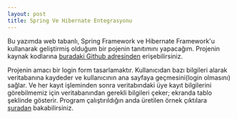 ```yaml
---
layout: post
title: Spring Ve Hibernate Entegrasyonu
---
```

   Bu yazımda web tabanlı, Spring Framework ve Hibernate Framework'u kullanarak geliştirmiş olduğum bir pojenin tanıtımını yapacağım. Projenin kaynak kodlarına <a href="https://github.com/symtkn/J2EE/tree/master/FrameworkApplications" target="_blank"> buradaki Github adresinden</a> erişebilirsiniz.<br>

   Projenin amacı bir login form tasarlamaktır. Kullanıcıdan bazı bilgileri alarak veritabanına kaydeder ve kullanıcının ana sayfaya geçmesini(login olmasını) sağlar. Ve her kayıt işleminden sonra veritabındaki üye kayıt bilgilerini görebilmemiz için veritabanından gerekli bilgileri çeker; ekranda tablo şeklinde gösterir.
  Program çalıştırıldığın anda üretilen örnek çıktılara <a href="https://github.com/symtkn/J2EE/issues/1" target="_blank">şuradan</a> bakabilirsiniz.
